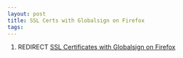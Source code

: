 ```yaml
---
layout: post 
title: SSL Certs with Globalsign on Firefox
tags: 
---
```


1.  REDIRECT [SSL Certificates with Globalsign on
    Firefox](SSL_Certificates_with_Globalsign_on_Firefox "wikilink")
